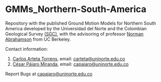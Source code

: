 # GMMs_Northern-South-America

Repository with the published Ground Motion Models for Northern South America developed by the Universidad del Norte and the Colombian Geological Survey [(SGC)](https://www.sgc.gov.co), with the advisoring of professor [Norman Abrahamson](https://ce.berkeley.edu/people/faculty/abrahamson) from UC Berkeley.

Contact information: 
  1. [Carlos Arteta Torrens](https://co.linkedin.com/in/carlos-a-arteta-43aa3586), email: carteta@uninorte.edu.co
  2. [César Pájaro Miranda](https://www.researchgate.net/profile/Cesar-Pajaro), email: capajaro@uninorte.edu.co

Report Bugs at capajaro@uninorte.edu.co
